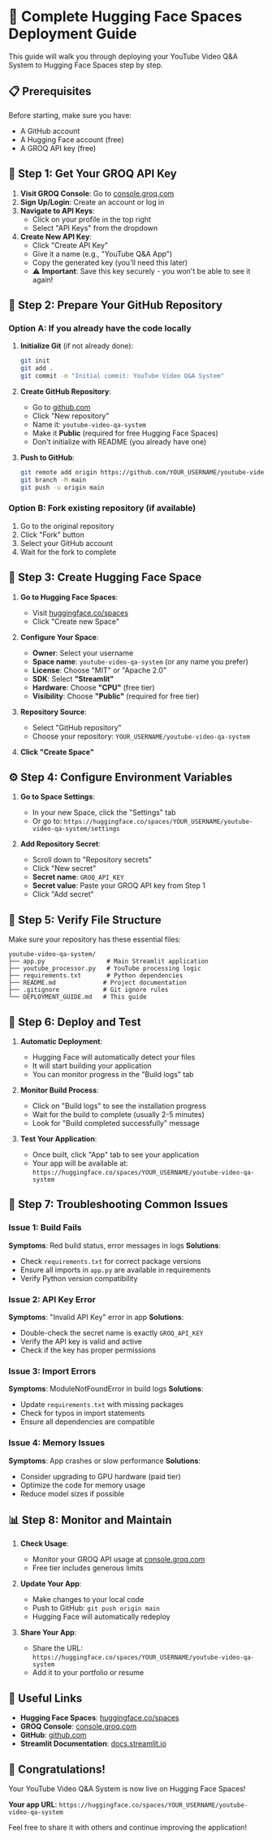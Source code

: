# 🚀 Complete Hugging Face Spaces Deployment Guide

This guide will walk you through deploying your YouTube Video Q&A System to Hugging Face Spaces step by step.

## 📋 Prerequisites

Before starting, make sure you have:
- A GitHub account
- A Hugging Face account (free)
- A GROQ API key (free)

## 🔑 Step 1: Get Your GROQ API Key

1. **Visit GROQ Console**: Go to [console.groq.com](https://console.groq.com)
2. **Sign Up/Login**: Create an account or log in
3. **Navigate to API Keys**:
   - Click on your profile in the top right
   - Select "API Keys" from the dropdown
4. **Create New API Key**:
   - Click "Create API Key"
   - Give it a name (e.g., "YouTube Q&A App")
   - Copy the generated key (you'll need this later)
   - ⚠️ **Important**: Save this key securely - you won't be able to see it again!

## 🐙 Step 2: Prepare Your GitHub Repository

### Option A: If you already have the code locally

1. **Initialize Git** (if not already done):
   ```bash
   git init
   git add .
   git commit -m "Initial commit: YouTube Video Q&A System"
   ```

2. **Create GitHub Repository**:
   - Go to [github.com](https://github.com)
   - Click "New repository"
   - Name it: `youtube-video-qa-system`
   - Make it **Public** (required for free Hugging Face Spaces)
   - Don't initialize with README (you already have one)

3. **Push to GitHub**:
   ```bash
   git remote add origin https://github.com/YOUR_USERNAME/youtube-video-qa-system.git
   git branch -M main
   git push -u origin main
   ```

### Option B: Fork existing repository (if available)

1. Go to the original repository
2. Click "Fork" button
3. Select your GitHub account
4. Wait for the fork to complete

## 🤗 Step 3: Create Hugging Face Space

1. **Go to Hugging Face Spaces**:
   - Visit [huggingface.co/spaces](https://huggingface.co/spaces)
   - Click "Create new Space"

2. **Configure Your Space**:
   - **Owner**: Select your username
   - **Space name**: `youtube-video-qa-system` (or any name you prefer)
   - **License**: Choose "MIT" or "Apache 2.0"
   - **SDK**: Select **"Streamlit"**
   - **Hardware**: Choose **"CPU"** (free tier)
   - **Visibility**: Choose **"Public"** (required for free tier)

3. **Repository Source**:
   - Select "GitHub repository"
   - Choose your repository: `YOUR_USERNAME/youtube-video-qa-system`

4. **Click "Create Space"**

## ⚙️ Step 4: Configure Environment Variables

1. **Go to Space Settings**:
   - In your new Space, click the "Settings" tab
   - Or go to: `https://huggingface.co/spaces/YOUR_USERNAME/youtube-video-qa-system/settings`

2. **Add Repository Secret**:
   - Scroll down to "Repository secrets"
   - Click "New secret"
   - **Secret name**: `GROQ_API_KEY`
   - **Secret value**: Paste your GROQ API key from Step 1
   - Click "Add secret"

## 🔧 Step 5: Verify File Structure

Make sure your repository has these essential files:

```
youtube-video-qa-system/
├── app.py                 # Main Streamlit application
├── youtube_processor.py   # YouTube processing logic
├── requirements.txt       # Python dependencies
├── README.md             # Project documentation
├── .gitignore            # Git ignore rules
└── DEPLOYMENT_GUIDE.md   # This guide
```

## 🚀 Step 6: Deploy and Test

1. **Automatic Deployment**:
   - Hugging Face will automatically detect your files
   - It will start building your application
   - You can monitor progress in the "Build logs" tab

2. **Monitor Build Process**:
   - Click on "Build logs" to see the installation progress
   - Wait for the build to complete (usually 2-5 minutes)
   - Look for "Build completed successfully" message

3. **Test Your Application**:
   - Once built, click "App" tab to see your application
   - Your app will be available at: `https://huggingface.co/spaces/YOUR_USERNAME/youtube-video-qa-system`

## 🐛 Step 7: Troubleshooting Common Issues

### Issue 1: Build Fails
**Symptoms**: Red build status, error messages in logs
**Solutions**:
- Check `requirements.txt` for correct package versions
- Ensure all imports in `app.py` are available in requirements
- Verify Python version compatibility

### Issue 2: API Key Error
**Symptoms**: "Invalid API Key" error in app
**Solutions**:
- Double-check the secret name is exactly `GROQ_API_KEY`
- Verify the API key is valid and active
- Check if the key has proper permissions

### Issue 3: Import Errors
**Symptoms**: ModuleNotFoundError in build logs
**Solutions**:
- Update `requirements.txt` with missing packages
- Check for typos in import statements
- Ensure all dependencies are compatible

### Issue 4: Memory Issues
**Symptoms**: App crashes or slow performance
**Solutions**:
- Consider upgrading to GPU hardware (paid tier)
- Optimize the code for memory usage
- Reduce model sizes if possible

## 📊 Step 8: Monitor and Maintain

1. **Check Usage**:
   - Monitor your GROQ API usage at [console.groq.com](https://console.groq.com)
   - Free tier includes generous limits

2. **Update Your App**:
   - Make changes to your local code
   - Push to GitHub: `git push origin main`
   - Hugging Face will automatically redeploy

3. **Share Your App**:
   - Share the URL: `https://huggingface.co/spaces/YOUR_USERNAME/youtube-video-qa-system`
   - Add it to your portfolio or resume

## 🔗 Useful Links

- **Hugging Face Spaces**: [huggingface.co/spaces](https://huggingface.co/spaces)
- **GROQ Console**: [console.groq.com](https://console.groq.com)
- **GitHub**: [github.com](https://github.com)
- **Streamlit Documentation**: [docs.streamlit.io](https://docs.streamlit.io)

## 🎉 Congratulations!

Your YouTube Video Q&A System is now live on Hugging Face Spaces! 

**Your app URL**: `https://huggingface.co/spaces/YOUR_USERNAME/youtube-video-qa-system`

Feel free to share it with others and continue improving the application! 